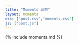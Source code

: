 ```yaml
---
title: "Moments 动态"
layout: moments
css: ["post.css","moments.css"]
js: ["post.js"]
---
```

<div class="row">
  <div class="col s8 offset-s2">
    <div class="markdown pagnation" markdown="1">
        {% include moments.md %}
    </div>
  </div>
</div>